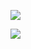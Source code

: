 ![](https://github-profile-summary-cards.vercel.app/api/cards/profile-details?username=akitoshi-m&theme=nord_dark)

![](https://github-profile-summary-cards.vercel.app/api/cards/stats?username=akitoshi-m&theme=nord_dark)
